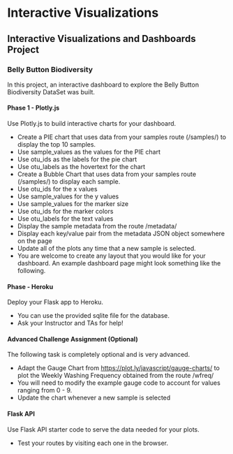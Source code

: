 # Interactive Visualizations

## Interactive Visualizations and Dashboards Project

### Belly Button Biodiversity

In this project, an interactive dashboard to explore the Belly Button Biodiversity DataSet was built.

#### Phase 1 - Plotly.js

Use Plotly.js to build interactive charts for your dashboard.
- Create a PIE chart that uses data from your samples route (/samples/<sample>) to display the top 10 samples.
 - Use sample_values as the values for the PIE chart
 - Use otu_ids as the labels for the pie chart
 - Use otu_labels as the hovertext for the chart
- Create a Bubble Chart that uses data from your samples route (/samples/<sample>) to display each sample.
 - Use otu_ids for the x values
 - Use sample_values for the y values
 - Use sample_values for the marker size
 - Use otu_ids for the marker colors
 - Use otu_labels for the text values
- Display the sample metadata from the route /metadata/<sample>
 - Display each key/value pair from the metadata JSON object somewhere on the page
- Update all of the plots any time that a new sample is selected.
- You are welcome to create any layout that you would like for your dashboard. An example dashboard page might look something like the following.

#### Phase - Heroku

Deploy your Flask app to Heroku.
- You can use the provided sqlite file for the database.
- Ask your Instructor and TAs for help!

#### Advanced Challenge Assignment (Optional)

The following task is completely optional and is very advanced.

- Adapt the Gauge Chart from https://plot.ly/javascript/gauge-charts/ to plot the Weekly Washing Frequency obtained from the route /wfreq/<sample>
- You will need to modify the example gauge code to account for values ranging from 0 - 9.
- Update the chart whenever a new sample is selected

#### Flask API

Use Flask API starter code to serve the data needed for your plots.

- Test your routes by visiting each one in the browser.
